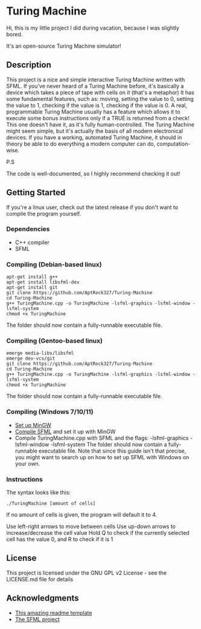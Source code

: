 # Turing Machine

Hi, this is my little project I did during vacation, because I was slightly bored.

It's an open-source Turing Machine simulator!

## Description

This project is a nice and simple interactive Turing Machine written with SFML.
If you've never heard of a Turing Machine before, it's basically a device which takes a piece of tape with cells on it (that's a metaphor)
It has some fundamental features, such as: moving, setting the value to 0, setting the value to 1, checking if the value is 1, checking if the value is 0.
A real, programmable Turing Machine usually has a feature which allows it to execute some bonus instructions only if a TRUE is returned from a check!
This one doesn't have it, as it's fully human-controlled.
The Turing Machine might seem simple, but it's actually the basis of all modern electronical devices.
If you have a working, automated Turing Machine, it should in theory be able to do everything a modern computer can do, computation-wise.

P.S

The code is well-documented, so I highly recommend checking it out!

## Getting Started

If you're a linux user, check out the latest release if you don't want to compile the program yourself.

### Dependencies

* C++ compiler
* SFML

### Compiling (Debian-based linux)

```
apt-get install g++
apt-get install libsfml-dev
apt-get install git
git clone https://github.com/AptRock327/Turing-Machine
cd Turing-Machine
g++ TuringMachine.cpp -o TuringMachine -lsfml-graphics -lsfml-window -lsfml-system
chmod +x TuringMachine
```
The folder should now contain a fully-runnable executable file.

### Compiling (Gentoo-based linux)

```
emerge media-libs/libsfml
emerge dev-vcs/git
git clone https://github.com/AptRock327/Turing-Machine
cd Turing-Machine
g++ TuringMachine.cpp -o TuringMachine -lsfml-graphics -lsfml-window -lsfml-system
chmod +x TuringMachine
```
The folder should now contain a fully-runnable executable file.

### Compiling (Windows 7/10/11)

* [Set up MinGW](https://sourceforge.net/projects/mingw/)
* [Compile SFML](https://www.sfml-dev.org/tutorials/2.5/compile-with-cmake.php) and set it up with MinGW
* Compile TuringMachine.cpp with SFML and the flags: -lsfml-graphics -lsfml-window -lsfml-system
The folder should now contain a fully-runnable executable file.
Note that since this guide isn't that precise, you might want to search up on how to set up SFML with Windows on your own.

### Instructions

The syntax looks like this:
```
./TuringMachine [amount of cells]
```
If no amount of cells is given, the program will default it to 4.

Use left-right arrows to move between cells
Use up-down arrows to increase/decrease the cell value
Hold Q to check if the currently selected cell has the value 0, and R to check if it is 1

## License

This project is licensed under the GNU GPL v2 License - see the LICENSE.md file for details

## Acknowledgments

* [This amazing readme template](https://gist.github.com/DomPizzie/7a5ff55ffa9081f2de27c315f5018afc)
* [The SFML project](https://www.sfml-dev.org/)